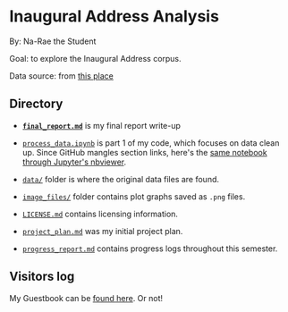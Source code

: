 # Inaugural Address Analysis

By: Na-Rae the Student

Goal: to explore the Inaugural Address corpus. 

Data source: from [this place](http://www.nltk.org/nltk_data/)

## Directory

* **[`final_report.md`](final_report.md)** is my final report write-up

* [`process_data.ipynb`](process_data.ipynb) is part 1 of my code, which focuses on data clean up. Since GitHub mangles section links, here's the [same notebook through Jupyter's nbviewer](https://nbviewer.org/github/Data-Science-for-Linguists-2025/Inaugural-Address-Analysis/blob/main/process_data.ipynb).  

* [`data/`](data) folder is where the original data files are found. 

* [`image_files/`](image_files) folder contains plot graphs saved as `.png` files.

* [`LICENSE.md`](LICENSE.md) contains licensing information. 

* [`project_plan.md`](project_plan.md) was my initial project plan. 

* [`progress_report.md`](progress_report.md) contains progress logs throughout this semester. 

 
## Visitors log
My Guestbook can be [found here](https://github.com/Data-Science-for-Linguists-2025/Class-Lounge/blob/main/guestbooks/teresa.md). Or not! 

